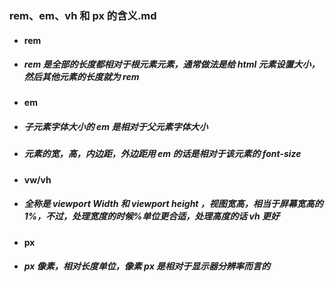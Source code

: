 ### rem、em、vh 和 px 的含义.md

- #### rem

* ##### rem 是全部的长度都相对于根元素<html>元素，通常做法是给 html 元素设置大小，然后其他元素的长度就为 rem

- #### em

* ##### 子元素字体大小的 em 是相对于父元素字体大小
* ##### 元素的宽，高，内边距，外边距用 em 的话是相对于该元素的 font-size

- #### vw/vh

* ##### 全称是 viewport Width 和 viewport height ，视图宽高，相当于屏幕宽高的 1%，不过，处理宽度的时候%单位更合适，处理高度的话 vh 更好

- #### px

* ##### px 像素，相对长度单位，像素 px 是相对于显示器分辨率而言的
